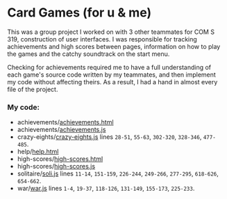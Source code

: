 # Card Games (for u & me)

This  was a group project I worked on with 3 other teammates for COM S 319, construction of user interfaces. I was responsible for tracking achievements and high scores between pages, information on how to play the games and the catchy soundtrack on the start menu.

Checking for achievements required me to have a full understanding of each game's source code written by my teammates, and then implement my code without affecting theirs. As a result, I had a hand in almost every file of the project.

### My code: 

- achievements/[achievements.html](https://github.com/evanbrummer/portfolio/blob/main/Card%20Games%20(for%20u%20%26%20me)/achievements/achievements.html)
- achievements/[achievements.js](https://github.com/evanbrummer/portfolio/blob/main/Card%20Games%20(for%20u%20%26%20me)/achievements/achievements.js)
- crazy-eights/[crazy-eights.js](https://github.com/evanbrummer/portfolio/blob/main/Card%20Games%20(for%20u%20%26%20me)/crazy-eights/crazy-eights.js) lines `28-51`, `55-63`, `302-320`, `328-346`, `477-485`.
- help/[help.html](https://github.com/evanbrummer/portfolio/blob/main/Card%20Games%20(for%20u%20%26%20me)/help/help.html)
- high-scores/[high-scores.html](https://github.com/evanbrummer/portfolio/blob/main/Card%20Games%20(for%20u%20%26%20me)/high-scores/high-scores.html)
- high-scores/[high-scores.js](https://github.com/evanbrummer/portfolio/blob/main/Card%20Games%20(for%20u%20%26%20me)/high-scores/high-scores.js)
- solitaire/[soli.js](https://github.com/evanbrummer/portfolio/blob/main/Card%20Games%20(for%20u%20%26%20me)/solitaire/soli.js) lines `11-14`, `151-159`, `226-244`, `249-266`, `277-295`, `618-626`, `654-662`.
- war/[war.js](https://github.com/evanbrummer/portfolio/blob/main/Card%20Games%20(for%20u%20%26%20me)/war/war.js) lines `1-4`, `19-37`, `118-126`, `131-149`, `155-173`, `225-233`.